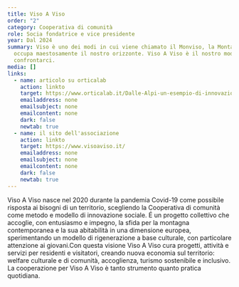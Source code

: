 ```yaml
---
title: Viso A Viso
order: "2"
category: Cooperativa di comunità
role: Socia fondatrice e vice presidente
year: Dal 2024
summary: Viso è uno dei modi in cui viene chiamato il Monviso, la Montagna che
  occupa maestosamente il nostro orizzonte. Viso A Viso è il nostro modo di
  confrontarci.
media: []
links:
  - name: articolo su orticalab
    action: linkto
    target: https://www.orticalab.it/Dalle-Alpi-un-esempio-di-innovazione
    emailaddress: none
    emailsubject: none
    emailcontent: none
    dark: false
    newtab: true
  - name: il sito dell'associazione
    action: linkto
    target: https://www.visoaviso.it/
    emailaddress: none
    emailsubject: none
    emailcontent: none
    dark: false
    newtab: true
---
```

Viso A Viso nasce nel 2020 durante la pandemia Covid-19 come possibile risposta ai bisogni di un territorio, scegliendo la Cooperativa di comunità come metodo e modello di innovazione sociale. É un progetto collettivo che accoglie, con entusiasmo e impegno, la sfida per la montagna contemporanea e la sua abitabilità in una dimensione europea, sperimentando un modello di rigenerazione a base culturale, con particolare attenzione ai giovani.Con questa visione Viso A Viso cura progetti, attività e servizi per residenti e visitatori, creando nuova economia sul territorio: welfare culturale e di comunità, accoglienza, turismo sostenibile e inclusivo. La cooperazione per Viso A Viso è tanto strumento quanto pratica quotidiana.
